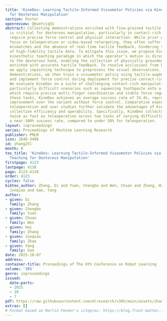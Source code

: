 ```yaml
---
title: 'KineDex: Learning Tactile-Informed Visuomotor Policies via Kinesthetic Teaching
  for Dexterous Manipulation'
section: Poster
openreview: GKueYvjqSS
abstract: Collecting demonstrations enriched with fine-grained tactile information
  is critical for dexterous manipulation, particularly in contact-rich tasks that
  require precise force control and physical interaction. While prior works primarily
  focus on teleoperation or video-based retargeting, they often suffer from kinematic
  mismatches and the absence of real-time tactile feedback, hindering the acquisition
  of high-fidelity tactile data. To mitigate this issue, we propose KineDex, a hand-over-hand
  kinesthetic teaching paradigm in which the operator’s motion is directly transferred
  to the dexterous hand, enabling the collection of physically grounded demonstrations
  enriched with accurate tactile feedback. To resolve occlusions from human hand,
  we apply inpainting technique to preprocess the visual observations. Based on these
  demonstrations, we then train a visuomotor policy using tactile-augmented inputs
  and implement force control during deployment for precise contact-rich manipulation.
  We evaluate KineDex on a suite of challenging contact-rich manipulation tasks, including
  particularly difficult scenarios such as squeezing toothpaste onto a toothbrush,
  which require precise multi-finger coordination and stable force regulation. Across
  these tasks, KineDex achieves an average success rate of 74.4%, representing a 57.7%
  improvement over the variant without force control. Comparative experiments with
  teleoperation and user studies further validate the advantages of KineDex in data
  collection efficiency and operability. Specifically, KineDex collects data over
  twice as fast as teleoperation across two tasks of varying difficulty, while maintaining
  a near-100% success rate, compared to under 50% for teleoperation.
layout: inproceedings
series: Proceedings of Machine Learning Research
publisher: PMLR
issn: 2640-3498
id: zhang25l
month: 0
tex_title: 'KineDex: Learning Tactile-Informed Visuomotor Policies via Kinesthetic
  Teaching for Dexterous Manipulation'
firstpage: 4123
lastpage: 4138
page: 4123-4138
order: 4123
cycles: false
bibtex_author: Zhang, Di and Yuan, Chengbo and Wen, Chuan and Zhang, Hai and Zhao,
  Junqiao and Gao, Yang
author:
- given: Di
  family: Zhang
- given: Chengbo
  family: Yuan
- given: Chuan
  family: Wen
- given: Hai
  family: Zhang
- given: Junqiao
  family: Zhao
- given: Yang
  family: Gao
date: 2025-10-07
address:
container-title: Proceedings of The 8th Conference on Robot Learning
volume: '305'
genre: inproceedings
issued:
  date-parts:
  - 2025
  - 10
  - 7
pdf: https://raw.githubusercontent.com/mlresearch/v305/main/assets/zhang25l/zhang25l.pdf
extras: []
# Format based on Martin Fenner's citeproc: https://blog.front-matter.io/posts/citeproc-yaml-for-bibliographies/
---
```

